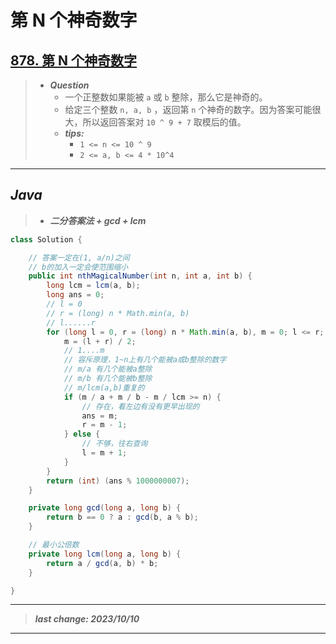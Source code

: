 # 第 N 个神奇数字

## [878. 第 N 个神奇数字](https://leetcode.cn/problems/nth-magical-number/)

> - ***Question***
>   - 一个正整数如果能被 `a` 或 `b` 整除，那么它是神奇的。
>   - 给定三个整数 `n, a, b` ，返回第 `n` 个神奇的数字。因为答案可能很大，所以返回答案对 `10 ^ 9 + 7` 取模后的值。
>   - ***tips:***
>     - `1 <= n <= 10 ^ 9`
>     - `2 <= a, b <= 4 * 10^4`

---

## *Java*

> - ***二分答案法 + gcd + lcm***

```java
class Solution {

    // 答案一定在(1, a/n)之间
    // b的加入一定会使范围缩小
    public int nthMagicalNumber(int n, int a, int b) {
        long lcm = lcm(a, b);
        long ans = 0;
        // l = 0
        // r = (long) n * Math.min(a, b)
        // l......r
        for (long l = 0, r = (long) n * Math.min(a, b), m = 0; l <= r; ) {
            m = (l + r) / 2;
            // 1....m
            // 容斥原理，1~n上有几个能被a或b整除的数字
            // m/a 有几个能被a整除
            // m/b 有几个能被b整除
            // m/lcm(a,b)重复的
            if (m / a + m / b - m / lcm >= n) {
                // 存在，看左边有没有更早出现的
                ans = m;
                r = m - 1;
            } else {
                // 不够，往右查询
                l = m + 1;
            }
        }
        return (int) (ans % 1000000007);
    }

    private long gcd(long a, long b) {
        return b == 0 ? a : gcd(b, a % b);
    }

    // 最小公倍数
    private long lcm(long a, long b) {
        return a / gcd(a, b) * b;
    }

}
```

---

> ***last change: 2023/10/10***

---
